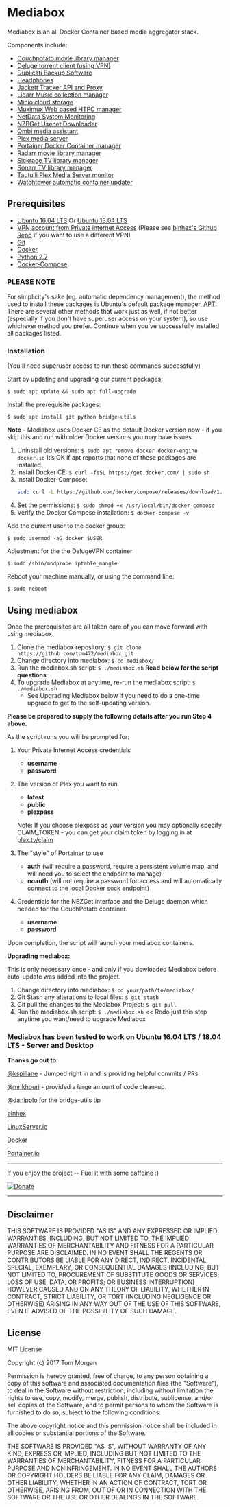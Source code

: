 # Mediabox

Mediabox is an all Docker Container based media aggregator stack.

Components include:

* [Couchpotato movie library manager](https://couchpota.to/)
* [Deluge torrent client (using VPN)](http://deluge-torrent.org/)
* [Duplicati Backup Software](https://www.duplicati.com/)
* [Headphones](https://github.com/linuxserver/docker-headphones)
* [Jackett Tracker API and Proxy](https://github.com/Jackett/Jackett)
* [Lidarr Music collection manager](https://lidarr.audio/)
* [Minio cloud storage](https://www.minio.io/)
* [Muximux Web based HTPC manager](https://github.com/mescon/Muximux)
* [NetData System Monitoring](https://github.com/firehol/netdata)
* [NZBGet Usenet Downloader](https://nzbget.net/)  
* [Ombi media assistant](http://www.ombi.io/)
* [Plex media server](https://www.plex.tv/)
* [Portainer Docker Container manager](https://portainer.io/)
* [Radarr movie library manager](https://radarr.video/)
* [Sickrage TV library manager](https://sickrage.github.io/)
* [Sonarr TV library manager](https://sonarr.tv/)
* [Tautulli Plex Media Server monitor](https://github.com/tautulli/tautulli)
* [Watchtower automatic container updater](https://github.com/v2tec/watchtower)

## Prerequisites

* [Ubuntu 16.04 LTS](https://www.ubuntu.com/) Or [Ubuntu 18.04 LTS](https://www.ubuntu.com/)
* [VPN account from Private internet Access](https://www.privateinternetaccess.com/) (Please see [binhex's Github Repo](https://github.com/binhex/arch-delugevpn) if you want to use a different VPN)
* [Git](https://git-scm.com/)
* [Docker](https://www.docker.com/)
* [Python 2.7](https://www.python.org/)
* [Docker-Compose](https://docs.docker.com/compose/)

### **PLEASE NOTE**

For simplicity's sake (eg. automatic dependency management), the method used to install these packages is Ubuntu's default package manager, [APT](https://wiki.debian.org/Apt).  There are several other methods that work just as well, if not better (especially if you don't have superuser access on your system), so use whichever method you prefer.  Continue when you've successfully installed all packages listed.

### Installation

(You'll need superuser access to run these commands successfully)

Start by updating and upgrading our current packages:

`$ sudo apt update && sudo apt full-upgrade`

Install the prerequisite packages:

`$ sudo apt install git python bridge-utils`

**Note** - Mediabox uses Docker CE as the default Docker version now - if you skip this and run with older Docker versions you may have issues.

1. Uninstall old versions: `$ sudo apt remove docker docker-engine docker.io`
    It’s OK if apt reports that none of these packages are installed.
2. Install Docker CE: `$ curl -fsSL https://get.docker.com/ | sudo sh`
3. Install Docker-Compose:
    ```bash
    sudo curl -L https://github.com/docker/compose/releases/download/1.22.0/docker-compose-`uname -s`-`uname -m` -o /usr/local/bin/docker-compose
    ```
4. Set the permissions: `$ sudo chmod +x /usr/local/bin/docker-compose`
5. Verify the Docker Compose installation: `$ docker-compose -v`

Add the current user to the docker group:

`$ sudo usermod -aG docker $USER`

Adjustment for the the DelugeVPN container

`$ sudo /sbin/modprobe iptable_mangle`

Reboot your machine manually, or using the command line:

`$ sudo reboot`

## Using mediabox

Once the prerequisites are all taken care of you can move forward with using mediabox.

1. Clone the mediabox repository: `$ git clone https://github.com/tom472/mediabox.git`
2. Change directory into mediabox: `$ cd mediabox/`
3. Run the mediabox.sh script: `$ ./mediabox.sh`  **Read below for the script questions**
4. To upgrade Mediabox at anytime, re-run the mediabox script: `$ ./mediabox.sh`
    * See Upgrading Mediabox below if you need to do a one-time upgrade to get to the self-updating version.

**Please be prepared to supply the following details after you run Step 4 above.**

As the script runs you will be prompted for:

1. Your Private Internet Access credentials
    * **username**
    * **password**

2. The version of Plex you want to run
    * **latest**
    * **public**
    * **plexpass**

    Note: If you choose plexpass as your version you may optionally specify CLAIM_TOKEN - you can get your claim token by logging in at [plex.tv/claim](https://www.plex.tv/claim)

3. The "style" of Portainer to use
    * **auth** (will require a password, require a persistent volume map, and will need you to select the endpoint to manage)
    * **noauth** (will not require a password for access and will automatically connect to the local Docker sock endpoint)

4. Credentials for the NBZGet interface and the Deluge daemon which needed for the CouchPotato container.
    * **username**
    * **password**

Upon completion, the script will launch your mediabox containers.

**Upgrading mediabox:**

This is only necessary once - and only if you dowloaded Mediabox before auto-update was added into the project.

1. Change directory into mediabox: `$ cd your/path/to/mediabox/`
2. Git Stash any alterations to local files: `$ git stash`
3. Git pull the changes to the Mediabox Project: `$ git pull`
4. Run the mediabox.sh script: `$ ./mediabox.sh` << Redo just this step anytime you want/need to upgrade Mediabox

### **Mediabox has been tested to work on Ubuntu 16.04 LTS / 18.04 LTS - Server and Desktop**

**Thanks go out to:**

[@kspillane](https://github.com/kspillane) - Jumped right in and is providing helpful commits / PRs

[@mnkhouri](https://github.com/mnkhouri) - provided a large amount of code clean-up.

[@danipolo](https://github.com/danipolo) for the bridge-utils tip

[binhex](https://github.com/binhex)

[LinuxServer.io](https://github.com/linuxserver)

[Docker](https://github.com/docker)

[Portainer.io](https://github.com/portainer)

---

If you enjoy the project -- Fuel it with some caffeine :)

[![Donate](https://img.shields.io/badge/Donate-SquareCash-brightgreen.svg)](https://cash.me/$TomMorgan)

---

## Disclaimer

THIS SOFTWARE IS PROVIDED "AS IS" AND ANY EXPRESSED OR IMPLIED WARRANTIES, INCLUDING, BUT NOT LIMITED TO, THE IMPLIED WARRANTIES OF MERCHANTABILITY AND FITNESS FOR A PARTICULAR PURPOSE ARE DISCLAIMED. IN NO EVENT SHALL THE REGENTS OR CONTRIBUTORS BE LIABLE FOR ANY DIRECT, INDIRECT, INCIDENTAL, SPECIAL, EXEMPLARY, OR CONSEQUENTIAL DAMAGES (INCLUDING, BUT NOT LIMITED TO, PROCUREMENT OF SUBSTITUTE GOODS OR SERVICES; LOSS OF USE, DATA, OR PROFITS; OR BUSINESS INTERRUPTION)
HOWEVER CAUSED AND ON ANY THEORY OF LIABILITY, WHETHER IN CONTRACT, STRICT LIABILITY, OR TORT (INCLUDING NEGLIGENCE OR OTHERWISE) ARISING IN ANY WAY OUT OF THE USE OF THIS SOFTWARE, EVEN IF ADVISED OF THE POSSIBILITY OF SUCH DAMAGE.

## License

MIT License

Copyright (c) 2017 Tom Morgan

Permission is hereby granted, free of charge, to any person obtaining a copy
of this software and associated documentation files (the "Software"), to deal
in the Software without restriction, including without limitation the rights
to use, copy, modify, merge, publish, distribute, sublicense, and/or sell
copies of the Software, and to permit persons to whom the Software is
furnished to do so, subject to the following conditions:

The above copyright notice and this permission notice shall be included in all
copies or substantial portions of the Software.

THE SOFTWARE IS PROVIDED "AS IS", WITHOUT WARRANTY OF ANY KIND, EXPRESS OR
IMPLIED, INCLUDING BUT NOT LIMITED TO THE WARRANTIES OF MERCHANTABILITY,
FITNESS FOR A PARTICULAR PURPOSE AND NONINFRINGEMENT. IN NO EVENT SHALL THE
AUTHORS OR COPYRIGHT HOLDERS BE LIABLE FOR ANY CLAIM, DAMAGES OR OTHER
LIABILITY, WHETHER IN AN ACTION OF CONTRACT, TORT OR OTHERWISE, ARISING FROM,
OUT OF OR IN CONNECTION WITH THE SOFTWARE OR THE USE OR OTHER DEALINGS IN THE
SOFTWARE.
